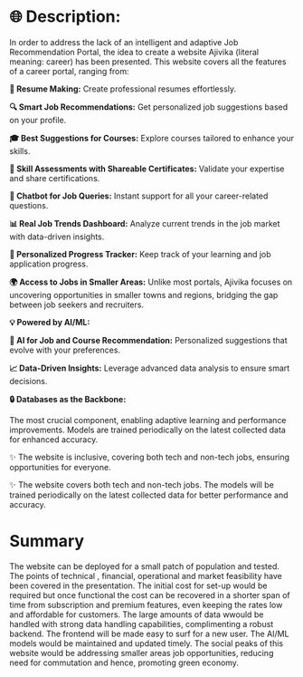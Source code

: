# 🌐 Description:

In order to address the lack of an intelligent and adaptive Job Recommendation Portal, the idea to create a website Ajivika (literal meaning: career) has been presented. This website covers all the features of a career portal, ranging from:

**📄 Resume Making:** Create professional resumes effortlessly.

**🔍 Smart Job Recommendations:** Get personalized job suggestions based on your profile.

**🎓 Best Suggestions for Courses:** Explore courses tailored to enhance your skills.

**📝 Skill Assessments with Shareable Certificates:** Validate your expertise and share certifications.

**💬 Chatbot for Job Queries:** Instant support for all your career-related questions.

**📊 Real Job Trends Dashboard:** Analyze current trends in the job market with data-driven insights.

**🎯 Personalized Progress Tracker:** Keep track of your learning and job application progress.

**🌍 Access to Jobs in Smaller Areas:** Unlike most portals, Ajivika focuses on uncovering opportunities in smaller towns and regions, bridging the gap between job seekers and recruiters.

**💡 Powered by AI/ML:**

**🧠 AI for Job and Course Recommendation:** Personalized suggestions that evolve with your preferences.

**📈 Data-Driven Insights:** Leverage advanced data analysis to ensure smart decisions.

**🔒 Databases as the Backbone:**

The most crucial component, enabling adaptive learning and performance improvements.
Models are trained periodically on the latest collected data for enhanced accuracy.

✨ The website is inclusive, covering both tech and non-tech jobs, ensuring opportunities for everyone.

✨ The website covers both tech and non-tech jobs. The models will be trained periodically on the latest collected data for better performance and accuracy.



# Summary

The website can be deployed for a small patch of population and tested. The points of technical , financial, operational and market feasibility have been covered in the presentation. The initial cost for set-up would be required but once functional the cost can be recovered in a shorter span of time from subscription and premium features, even keeping the rates low and affordable for customers. The large amounts of data wwould be handled with strong data handling capabilities, complimenting a robust backend. The frontend will be made easy to surf for a new user. The AI/ML models would be maintained and updated timely. The social peaks of this website would be addressing smaller areas job opportunities, reducing need for commutation and hence, promoting green economy.
